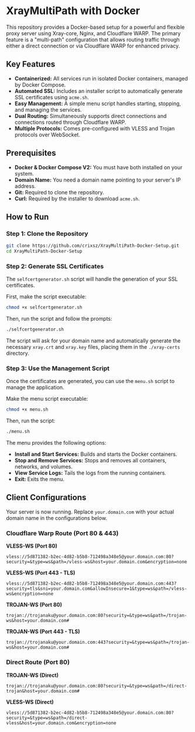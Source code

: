 
# XrayMultiPath with Docker

This repository provides a Docker-based setup for a powerful and flexible proxy server using Xray-core, Nginx, and Cloudflare WARP. The primary feature is a "multi-path" configuration that allows routing traffic through either a direct connection or via Cloudflare WARP for enhanced privacy.

## Key Features

- **Containerized:** All services run in isolated Docker containers, managed by Docker Compose.
- **Automated SSL:** Includes an installer script to automatically generate SSL certificates using `acme.sh`.
- **Easy Management:** A simple menu script handles starting, stopping, and managing the services.
- **Dual Routing:** Simultaneously supports direct connections and connections routed through Cloudflare WARP.
- **Multiple Protocols:** Comes pre-configured with VLESS and Trojan protocols over WebSocket.

## Prerequisites

- **Docker & Docker Compose V2:** You must have both installed on your system.
- **Domain Name:** You need a domain name pointing to your server's IP address.
- **Git:** Required to clone the repository.
- **Curl:** Required by the installer to download `acme.sh`.

## How to Run

### Step 1: Clone the Repository
```bash
git clone https://github.com/crixsz/XrayMultiPath-Docker-Setup.git
cd XrayMultiPath-Docker-Setup
```

### Step 2: Generate SSL Certificates
The `selfcertgenerator.sh` script will handle the generation of your SSL certificates.

First, make the script executable:
```bash
chmod +x selfcertgenerator.sh
```

Then, run the script and follow the prompts:
```bash
./selfcertgenerator.sh
```
The script will ask for your domain name and automatically generate the necessary `xray.crt` and `xray.key` files, placing them in the `./xray-certs` directory.

### Step 3: Use the Management Script
Once the certificates are generated, you can use the `menu.sh` script to manage the application.

Make the menu script executable:
```bash
chmod +x menu.sh
```

Then, run the script:
```bash
./menu.sh
```

The menu provides the following options:
- **Install and Start Services:** Builds and starts the Docker containers.
- **Stop and Remove Services:** Stops and removes all containers, networks, and volumes.
- **View Service Logs:** Tails the logs from the running containers.
- **Exit:** Exits the menu.

## Client Configurations

Your server is now running. Replace `your.domain.com` with your actual domain name in the configurations below.

### Cloudflare Warp Route (Port 80 & 443)

**VLESS-WS (Port 80)**
```
vless://5d871382-b2ec-4d82-b5b8-712498a348e5@your.domain.com:80?security=&type=ws&path=/vless-ws&host=your.domain.com&encryption=none
```

**VLESS-WS (Port 443 - TLS)**
```
vless://5d871382-b2ec-4d82-b5b8-712498a348e5@your.domain.com:443?security=tls&sni=your.domain.com&allowInsecure=1&type=ws&path=/vless-ws&encryption=none
```

**TROJAN-WS (Port 80)**
```
trojan://trojanaku@your.domain.com:80?security=&type=ws&path=/trojan-ws&host=your.domain.com#
```

**TROJAN-WS (Port 443 - TLS)**
```
trojan://trojanaku@your.domain.com:443?security=&type=ws&path=/trojan-ws&host=your.domain.com#
```

### Direct Route (Port 80)

**TROJAN-WS (Direct)**
```
trojan://trojanaku@your.domain.com:80?security=&type=ws&path=/direct-trojan&host=your.domain.com#
```

**VLESS-WS (Direct)**
```
vless://5d871382-b2ec-4d82-b5b8-712498a348e5@your.domain.com:80?security=&type=ws&path=/direct-vless&host=your.domain.com&encryption=none
```
